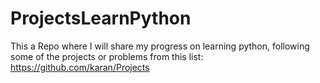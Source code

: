 ProjectsLearnPython
===================

This a Repo where I will share my progress on learning python, following some of the projects or problems from this list: https://github.com/karan/Projects
